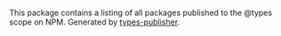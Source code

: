 This package contains a listing of all packages published to the @types scope on NPM.
Generated by [types-publisher](https://github.com/microsoft/DefinitelyTyped-tools/tree/main/packages/publisher#readme).
